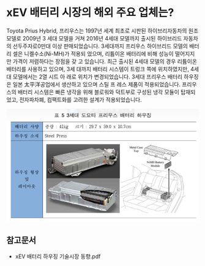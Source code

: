 # xEV 배터리 시장의 해외 주요 업체는?

Toyota Prius Hybrid, 
프리우스는 1997년 세계 최초로 시판된 하이브리자동차의 원조 모델로 2009년 3
세대 모델을 거쳐 2016년 4세대 모델까지 출시된 하이브리드 자동차의 선두주자로0만대 이상 판매되었습니다.
3세대까지 프리우스 하이브리드 모델의 배터리 셀은 니켈수소(Ni-MH)가 적용되
었으며, 리튬이온 배터리에 비해 성능이 떨어지지만 가격이 저렴하다는 장점을 갖
고 있습니다. 최근 출시된 4세대 모델의 경우 리튬이온 배터리를 사용하고 있으며, 3세
대까지 배터리 시스템이 트렁크 쪽에 위치하였지만, 4세대 모델에서는 2열 시트 아
래로 위치가 변경되었습니다.
3세대 프리우스 배터리 하우징은 일본 太平洋공업에서 생산하고 있으며 스틸 프
레스 제품이 적용되었습니다. 프리우스의 배터리 시스템은 빠른 냉각을 위해 블로워와
덕트부로 구성된 냉각 모듈이 탑재되었고, 전자파차폐, 컴팩트화를 고려한 설계가
적용되었습니다. 

![](./images/xEV배터리_Q13_1_3.PNG)

## 참고문서
- xEV 배터리 하우징 기술시장 동향.pdf